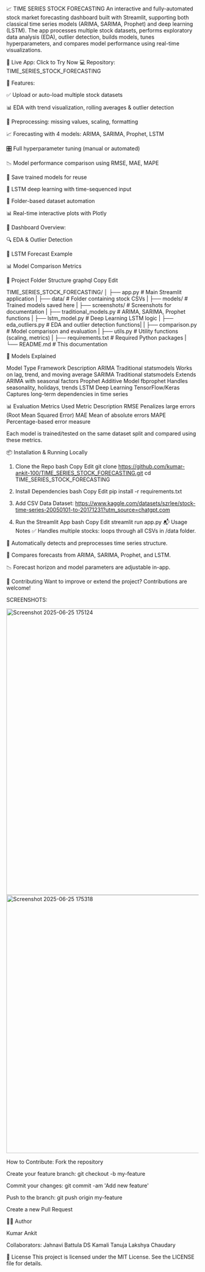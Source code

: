 📈 TIME SERIES STOCK FORECASTING
An interactive and fully-automated stock market forecasting dashboard built with Streamlit, supporting both classical time series models (ARIMA, SARIMA, Prophet) and deep learning (LSTM). The app processes multiple stock datasets, performs exploratory data analysis (EDA), outlier detection, builds models, tunes hyperparameters, and compares model performance using real-time visualizations.

🔗 Live App: Click to Try Now
💻 Repository: TIME_SERIES_STOCK_FORECASTING

🚀 Features:

✅ Upload or auto-load multiple stock datasets

📊 EDA with trend visualization, rolling averages & outlier detection

🧹 Preprocessing: missing values, scaling, formatting

📈 Forecasting with 4 models: ARIMA, SARIMA, Prophet, LSTM

🎛️ Full hyperparameter tuning (manual or automated)

📉 Model performance comparison using RMSE, MAE, MAPE

💾 Save trained models for reuse

🧠 LSTM deep learning with time-sequenced input

📁 Folder-based dataset automation

📊 Real-time interactive plots with Plotly

🧭 Dashboard Overview:

🔍 EDA & Outlier Detection

🤖 LSTM Forecast Example

📊 Model Comparison Metrics

📁 Project Folder Structure
graphql
Copy
Edit

TIME_SERIES_STOCK_FORECASTING/
│
├── app.py                     # Main Streamlit application
|
├── data/                      # Folder containing stock CSVs
|
├── models/                    # Trained models saved here
|
├── screenshots/               # Screenshots for documentation
|
├── traditional_models.py      # ARIMA, SARIMA, Prophet functions
|
├── lstm_model.py              # Deep Learning LSTM logic
|
├── eda_outliers.py            # EDA and outlier detection functions|
|
├── comparison.py              # Model comparison and evaluation
|
├── utils.py                   # Utility functions (scaling, metrics)
|
├── requirements.txt           # Required Python packages
|
└── README.md                  # This documentation

🧠 Models Explained

Model	Type	Framework	Description
ARIMA	Traditional	statsmodels	Works on lag, trend, and moving average
SARIMA	Traditional	statsmodels	Extends ARIMA with seasonal factors
Prophet	Additive Model	fbprophet	Handles seasonality, holidays, trends
LSTM	Deep Learning	TensorFlow/Keras	Captures long-term dependencies in time series

📊 Evaluation Metrics Used
Metric	Description
RMSE	Penalizes large errors (Root Mean Squared Error)
MAE	Mean of absolute errors
MAPE	Percentage-based error measure

Each model is trained/tested on the same dataset split and compared using these metrics.

📦 Installation & Running Locally
1. Clone the Repo
bash
Copy
Edit
git clone https://github.com/kumar-ankit-100/TIME_SERIES_STOCK_FORECASTING.git
cd TIME_SERIES_STOCK_FORECASTING
2. Install Dependencies
bash
Copy
Edit
pip install -r requirements.txt
3. Add CSV Data
   Dataset:
   https://www.kaggle.com/datasets/szrlee/stock-time-series-20050101-to-20171231?utm_source=chatgpt.com

4. Run the Streamlit App
bash
Copy
Edit
streamlit run app.py
📬 Usage Notes
✅ Handles multiple stocks: loops through all CSVs in /data folder.

📌 Automatically detects and preprocesses time series structure.

🔁 Compares forecasts from ARIMA, SARIMA, Prophet, and LSTM.

📉 Forecast horizon and model parameters are adjustable in-app.

🤝 Contributing
Want to improve or extend the project? Contributions are welcome!

SCREENSHOTS:

<img width="748" alt="Screenshot 2025-06-25 175124" src="https://github.com/user-attachments/assets/6667e99c-bbd8-4b39-86c2-546fc6722579" />

<img width="674" alt="Screenshot 2025-06-25 175318" src="https://github.com/user-attachments/assets/07ae4f5b-f732-4503-b66d-aabf28e64296" />


How to Contribute:
Fork the repository

Create your feature branch: git checkout -b my-feature

Commit your changes: git commit -am 'Add new feature'

Push to the branch: git push origin my-feature

Create a new Pull Request

👨‍💻 Author

Kumar Ankit

Collaborators:
Jahnavi Battula
DS Kamali
Tanuja
Lakshya Chaudary


📄 License
This project is licensed under the MIT License.
See the LICENSE file for details.


















